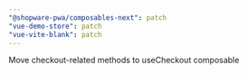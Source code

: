 ```yaml
---
"@shopware-pwa/composables-next": patch
"vue-demo-store": patch
"vue-vite-blank": patch
---
```


Move checkout-related methods to useCheckout composable
